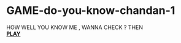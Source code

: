 # GAME-do-you-know-chandan-1
HOW WELL YOU KNOW ME  , WANNA CHECK ? THEN
<a href = "https://replit.com/@chandan4eu/GAME-do-you-know-chandan-1#index.js?embeded=1&output=1"><br> <B>PLAY<B> </a>
